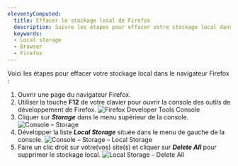 ```yaml
---
eleventyComputed:
  title: Effacer le stockage local de Firefox
  description: Suivre les étapes pour effacer votre stockage local dans le navigateur Firefox.
  keywords:
  - Local storage
  - Browser
  - Firefox
---
```

Voici les étapes pour effacer votre stockage local dans le navigateur Firefox :

1. Ouvrir une page du navigateur Firefox.
1. Utiliser la touche **F12** de votre clavier pour ouvrir la console des outils de développement de Firefox.
![Firefox Developer Tools Console](https://cdnweb.devolutions.net/docs/docs_en_kb_KB4865.png)
1. Cliquer sur ***Storage*** dans le menu supérieur de la console.
![Console – Storage](https://cdnweb.devolutions.net/docs/docs_en_kb_KB4866.png)
1. Développer la liste ***Local Storage*** située dans le menu de gauche de la console.
![Console – Storage – Local Storage](https://cdnweb.devolutions.net/docs/docs_en_kb_KB4867.png)
1. Faire un clic droit sur votre(vos) site(s) et cliquer sur ***Delete All*** pour supprimer le stockage local.
![Local Storage – Delete All](https://cdnweb.devolutions.net/docs/docs_en_kb_KB4868.png)
